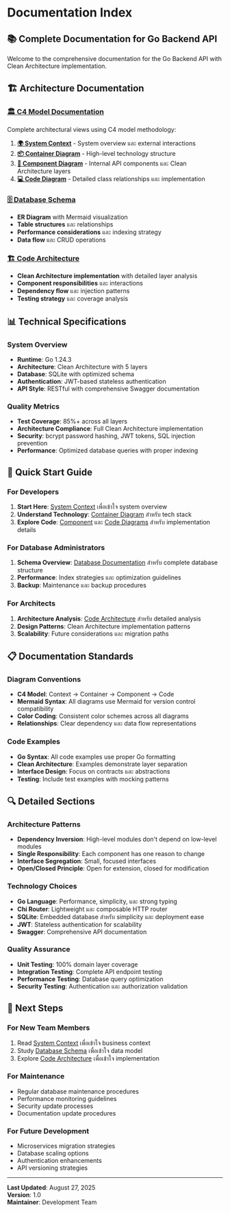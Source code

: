 # Documentation Index

## 📚 Complete Documentation for Go Backend API

Welcome to the comprehensive documentation for the Go Backend API with Clean Architecture implementation.

## 🏗️ Architecture Documentation

### [🏛️ C4 Model Documentation](c4-model/)
Complete architectural views using C4 model methodology:

1. **[🌍 System Context](c4-model/01-context.md)** - System overview และ external interactions
2. **[📦 Container Diagram](c4-model/02-container.md)** - High-level technology structure
3. **[🔧 Component Diagram](c4-model/03-component.md)** - Internal API components และ Clean Architecture layers
4. **[💻 Code Diagram](c4-model/04-code.md)** - Detailed class relationships และ implementation

### [🗄️ Database Schema](database.md)
- **ER Diagram** with Mermaid visualization
- **Table structures** และ relationships
- **Performance considerations** และ indexing strategy
- **Data flow** และ CRUD operations

### [🏗️ Code Architecture](architecture.md)
- **Clean Architecture implementation** with detailed layer analysis
- **Component responsibilities** และ interactions
- **Dependency flow** และ injection patterns
- **Testing strategy** และ coverage analysis

## 📊 Technical Specifications

### System Overview
- **Runtime**: Go 1.24.3
- **Architecture**: Clean Architecture with 5 layers
- **Database**: SQLite with optimized schema
- **Authentication**: JWT-based stateless authentication
- **API Style**: RESTful with comprehensive Swagger documentation

### Quality Metrics
- **Test Coverage**: 85%+ across all layers
- **Architecture Compliance**: Full Clean Architecture implementation
- **Security**: bcrypt password hashing, JWT tokens, SQL injection prevention
- **Performance**: Optimized database queries with proper indexing

## 🎯 Quick Start Guide

### For Developers
1. **Start Here**: [System Context](c4-model/01-context.md) เพื่อเข้าใจ system overview
2. **Understand Technology**: [Container Diagram](c4-model/02-container.md) สำหรับ tech stack
3. **Explore Code**: [Component](c4-model/03-component.md) และ [Code Diagrams](c4-model/04-code.md) สำหรับ implementation details

### For Database Administrators
1. **Schema Overview**: [Database Documentation](database.md) สำหรับ complete database structure
2. **Performance**: Index strategies และ optimization guidelines
3. **Backup**: Maintenance และ backup procedures

### For Architects
1. **Architecture Analysis**: [Code Architecture](architecture.md) สำหรับ detailed analysis
2. **Design Patterns**: Clean Architecture implementation patterns
3. **Scalability**: Future considerations และ migration paths

## 📋 Documentation Standards

### Diagram Conventions
- **C4 Model**: Context → Container → Component → Code
- **Mermaid Syntax**: All diagrams use Mermaid for version control compatibility
- **Color Coding**: Consistent color schemes across all diagrams
- **Relationships**: Clear dependency และ data flow representations

### Code Examples
- **Go Syntax**: All code examples use proper Go formatting
- **Clean Architecture**: Examples demonstrate layer separation
- **Interface Design**: Focus on contracts และ abstractions
- **Testing**: Include test examples with mocking patterns

## 🔍 Detailed Sections

### Architecture Patterns
- **Dependency Inversion**: High-level modules don't depend on low-level modules
- **Single Responsibility**: Each component has one reason to change
- **Interface Segregation**: Small, focused interfaces
- **Open/Closed Principle**: Open for extension, closed for modification

### Technology Choices
- **Go Language**: Performance, simplicity, และ strong typing
- **Chi Router**: Lightweight และ composable HTTP router
- **SQLite**: Embedded database สำหรับ simplicity และ deployment ease
- **JWT**: Stateless authentication for scalability
- **Swagger**: Comprehensive API documentation

### Quality Assurance
- **Unit Testing**: 100% domain layer coverage
- **Integration Testing**: Complete API endpoint testing
- **Performance Testing**: Database query optimization
- **Security Testing**: Authentication และ authorization validation

## 🚀 Next Steps

### For New Team Members
1. Read [System Context](c4-model/01-context.md) เพื่อเข้าใจ business context
2. Study [Database Schema](database.md) เพื่อเข้าใจ data model
3. Explore [Code Architecture](architecture.md) เพื่อเข้าใจ implementation

### For Maintenance
- Regular database maintenance procedures
- Performance monitoring guidelines  
- Security update processes
- Documentation update procedures

### For Future Development
- Microservices migration strategies
- Database scaling options
- Authentication enhancements
- API versioning strategies

---

**Last Updated**: August 27, 2025  
**Version**: 1.0  
**Maintainer**: Development Team

